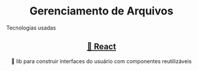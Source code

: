 <h1 align="center">Gerenciamento de Arquivos</h1>
    <span>Tecnologias usadas</span>
<h2 align="center">
    <a href="https://pt-br.reactjs.org/">🔗 React</a>
</h1>
<p align="center">🚀 lib para construir interfaces do usuário com componentes reutilizáveis</p>
